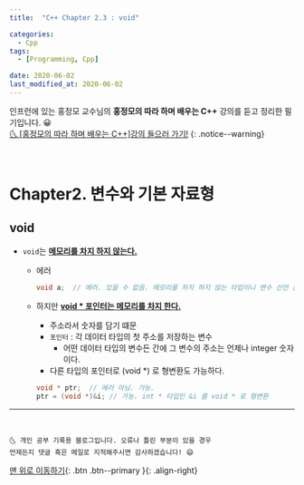 ```yaml
---
title:  "C++ Chapter 2.3 : void" 

categories:
  - Cpp
tags:
  - [Programming, Cpp]

date: 2020-06-02
last_modified_at: 2020-06-02
---
```



인프런에 있는 홍정모 교수님의 **홍정모의 따라 하며 배우는 C++** 강의를 듣고 정리한 필기입니다. 😀    
[🌜 [홍정모의 따라 하며 배우는 C++]강의 들으러 가기!](https://www.inflearn.com/course/following-c-plus)
{: .notice--warning}

<br>


# Chapter2. 변수와 기본 자료형

## void
- `void`는 **<u>메모리를 차지 하지 않는다.</u>**
    - 에러

        ```cpp
        void a;  // 에러. 있을 수 없음. 메모리를 차지 하지 않는 타입이니 변수 선언 불가
        ```

    - 하지만 **<u>void * 포인터는 메모리를 차지 한다.</u>**
        - 주소라서 숫자를 담기 떄문
        - `포인터` : 각 데이터 타입의 첫 주소를 저장하는 변수
            - 어떤 데이터 타입의 변수든 간에 그 변수의 주소는 언제나 integer 숫자이다.
        - 다른 타입의 포인터로 (void *) 로 형변환도 가능하다.

        ```cpp
        void * ptr;  // 에러 아님. 가능.
        ptr = (void *)&i; // 가능. int * 타입인 &i 를 void * 로 형변환
        ```

***
<br>

    🌜 개인 공부 기록용 블로그입니다. 오류나 틀린 부분이 있을 경우 
    언제든지 댓글 혹은 메일로 지적해주시면 감사하겠습니다! 😄

[맨 위로 이동하기](#){: .btn .btn--primary }{: .align-right}